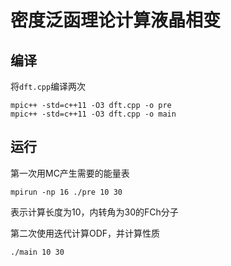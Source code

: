 # 密度泛函理论计算液晶相变

## 编译

将`dft.cpp`编译两次
```shell
mpic++ -std=c++11 -O3 dft.cpp -o pre
mpic++ -std=c++11 -O3 dft.cpp -o main
```

## 运行
第一次用MC产生需要的能量表
```shell
mpirun -np 16 ./pre 10 30
```
表示计算长度为10，内转角为30的FCh分子


第二次使用迭代计算ODF，并计算性质
```shell
./main 10 30
